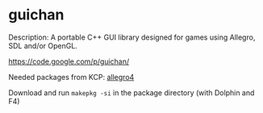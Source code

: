 guichan
=======

Description:
A portable C++ GUI library designed for games using Allegro, SDL and/or OpenGL.

https://code.google.com/p/guichan/

Needed packages from KCP:
[allegro4](https://github.com/KaOS-Community-Packages/allegro4)

Download and run ```makepkg -si``` in the package directory (with Dolphin and F4)
